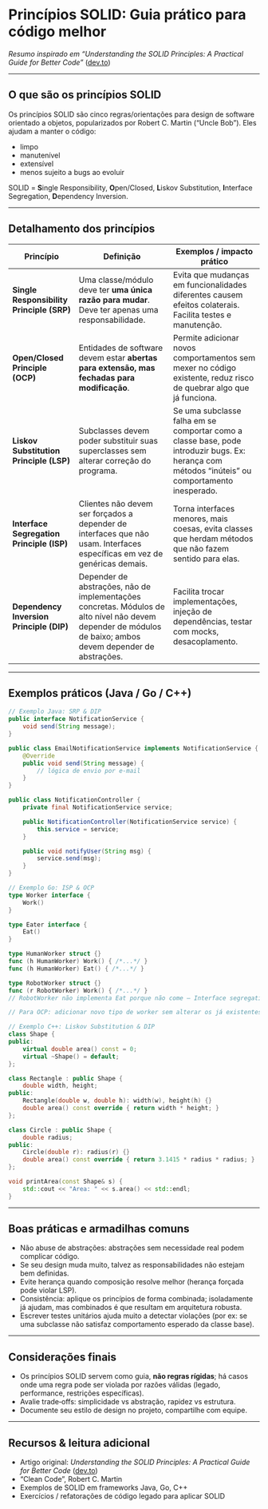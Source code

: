 # Princípios SOLID: Guia prático para código melhor

_Resumo inspirado em “Understanding the SOLID Principles: A Practical Guide for Better Code”_ ([dev.to](https://dev.to/aranka_maxilo_55bab8ad3c3/understanding-the-solid-principles-a-practical-guide-for-better-code-c7))

---

## O que são os princípios SOLID

Os princípios SOLID são cinco regras/orientações para design de software orientado a objetos, popularizados por Robert C. Martin (“Uncle Bob”). Eles ajudam a manter o código:

- limpo  
- manutenível  
- extensível  
- menos sujeito a bugs ao evoluir  

SOLID = **S**ingle Responsibility, **O**pen/Closed, **L**iskov Substitution, **I**nterface Segregation, **D**ependency Inversion.

---

## Detalhamento dos princípios

| Princípio | Definição | Exemplos / impacto prático |
|-----------|-----------|------------------------------|
| **Single Responsibility Principle (SRP)** | Uma classe/módulo deve ter **uma única razão para mudar**. Deve ter apenas uma responsabilidade. | Evita que mudanças em funcionalidades diferentes causem efeitos colaterais. Facilita testes e manutenção. |
| **Open/Closed Principle (OCP)** | Entidades de software devem estar **abertas para extensão, mas fechadas para modificação**. | Permite adicionar novos comportamentos sem mexer no código existente, reduz risco de quebrar algo que já funciona. |
| **Liskov Substitution Principle (LSP)** | Subclasses devem poder substituir suas superclasses sem alterar correção do programa. | Se uma subclasse falha em se comportar como a classe base, pode introduzir bugs. Ex: herança com métodos “inúteis” ou comportamento inesperado. |
| **Interface Segregation Principle (ISP)** | Clientes não devem ser forçados a depender de interfaces que não usam. Interfaces específicas em vez de genéricas demais. | Torna interfaces menores, mais coesas, evita classes que herdam métodos que não fazem sentido para elas. |
| **Dependency Inversion Principle (DIP)** | Depender de abstrações, não de implementações concretas. Módulos de alto nível não devem depender de módulos de baixo; ambos devem depender de abstrações. | Facilita trocar implementações, injeção de dependências, testar com mocks, desacoplamento. |

---

## Exemplos práticos (Java / Go / C++)

```java
// Exemplo Java: SRP & DIP
public interface NotificationService {
    void send(String message);
}

public class EmailNotificationService implements NotificationService {
    @Override
    public void send(String message) {
        // lógica de envio por e‑mail
    }
}

public class NotificationController {
    private final NotificationService service;

    public NotificationController(NotificationService service) {
        this.service = service;
    }

    public void notifyUser(String msg) {
        service.send(msg);
    }
}
```

```go
// Exemplo Go: ISP & OCP
type Worker interface {
    Work()
}

type Eater interface {
    Eat()
}

type HumanWorker struct {}
func (h HumanWorker) Work() { /*...*/ }
func (h HumanWorker) Eat() { /*...*/ }

type RobotWorker struct {}
func (r RobotWorker) Work() { /*...*/ }
// RobotWorker não implementa Eat porque não come — Interface segregation

// Para OCP: adicionar novo tipo de worker sem alterar os já existentes
```

```cpp
// Exemplo C++: Liskov Substitution & DIP
class Shape {
public:
    virtual double area() const = 0;
    virtual ~Shape() = default;
};

class Rectangle : public Shape {
    double width, height;
public:
    Rectangle(double w, double h): width(w), height(h) {}
    double area() const override { return width * height; }
};

class Circle : public Shape {
    double radius;
public:
    Circle(double r): radius(r) {}
    double area() const override { return 3.1415 * radius * radius; }
};

void printArea(const Shape& s) {
    std::cout << "Area: " << s.area() << std::endl;
}
```

---

## Boas práticas e armadilhas comuns

- Não abuse de abstrações: abstrações sem necessidade real podem complicar código.  
- Se seu design muda muito, talvez as responsabilidades não estejam bem definidas.  
- Evite herança quando composição resolve melhor (herança forçada pode violar LSP).  
- Consistência: aplique os princípios de forma combinada; isoladamente já ajudam, mas combinados é que resultam em arquitetura robusta.  
- Escrever testes unitários ajuda muito a detectar violações (por ex: se uma subclasse não satisfaz comportamento esperado da classe base).  

---

## Considerações finais

- Os princípios SOLID servem como guia, **não regras rígidas**; há casos onde uma regra pode ser violada por razões válidas (legado, performance, restrições específicas).  
- Avalie trade‑offs: simplicidade vs abstração, rapidez vs estrutura.  
- Documente seu estilo de design no projeto, compartilhe com equipe.

---

## Recursos & leitura adicional

- Artigo original: *Understanding the SOLID Principles: A Practical Guide for Better Code* ([dev.to](https://dev.to/aranka_maxilo_55bab8ad3c3/understanding-the-solid-principles-a-practical-guide-for-better-code-c7))  
- “Clean Code”, Robert C. Martin  
- Exemplos de SOLID em frameworks Java, Go, C++  
- Exercícios / refatorações de código legado para aplicar SOLID  
